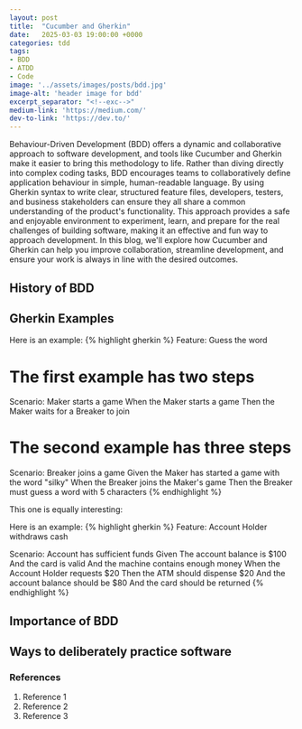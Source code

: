 ```yaml
---
layout: post
title:  "Cucumber and Gherkin"
date:   2025-03-03 19:00:00 +0000
categories: tdd
tags:
- BDD
- ATDD
- Code
image: '../assets/images/posts/bdd.jpg'
image-alt: 'header image for bdd'
excerpt_separator: "<!--exc-->"
medium-link: 'https://medium.com/'
dev-to-link: 'https://dev.to/'
---
```


Behaviour-Driven Development (BDD) offers a dynamic and collaborative approach to software development, and tools like Cucumber and Gherkin make it easier to bring this methodology to life. Rather than diving directly into complex coding tasks, BDD encourages teams to collaboratively define application behaviour in simple, human-readable language. By using Gherkin syntax to write clear, structured feature files, developers, testers, and business stakeholders can ensure they all share a common understanding of the product's functionality.  <!--exc-->  This approach provides a safe and enjoyable environment to experiment, learn, and prepare for the real challenges of building software, making it an effective and fun way to approach development. In this blog, we'll explore how Cucumber and Gherkin can help you improve collaboration, streamline development, and ensure your work is always in line with the desired outcomes.

## History of BDD

## Gherkin Examples

Here is an example:
{% highlight gherkin %}
Feature: Guess the word

  # The first example has two steps
  Scenario: Maker starts a game
    When the Maker starts a game
    Then the Maker waits for a Breaker to join

  # The second example has three steps
  Scenario: Breaker joins a game
    Given the Maker has started a game with the word "silky"
    When the Breaker joins the Maker's game
    Then the Breaker must guess a word with 5 characters
{% endhighlight %}

This one is equally interesting:

Here is an example:
{% highlight gherkin %}
Feature: Account Holder withdraws cash
 
Scenario: Account has sufficient funds
    Given The account balance is $100
      And the card is valid
      And the machine contains enough money
     When the Account Holder requests $20
     Then the ATM should dispense $20
      And the account balance should be $80
      And the card should be returned
{% endhighlight %}

## Importance of BDD

## Ways to deliberately practice software

### References

1. Reference 1
1. Reference 2
1. Reference 3